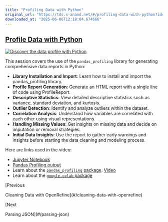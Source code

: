 ```yaml
---
title: "Profiling Data with Python"
original_url: "https://tds.s-anand.net/#/profiling-data-with-python?id=profile-data-with-python"
downloaded_at: "2025-06-06T12:18:04.674666"
---
```


[Profile Data with Python](#/profiling-data-with-python?id=profile-data-with-python)
------------------------------------------------------------------------------------

[![Discover the data profile with Python](https://i.ytimg.com/vi_webp/kFVxdBhLa_A/sddefault.webp)](https://youtu.be/kFVxdBhLa_A)

This session covers the use of the `pandas_profiling` library for generating comprehensive data reports in Python:

* **Library Installation and Import**: Learn how to install and import the pandas\_profiling library.
* **Profile Report Generation**: Generate an HTML report with a single line of code using ProfileReport.
* **Descriptive Statistics**: View detailed descriptive statistics such as variance, standard deviation, and kurtosis.
* **Outlier Detection**: Identify and analyze outliers within the dataset.
* **Correlation Analysis**: Understand how variables are correlated with each other using visual representations.
* **Handling Missing Values**: Get insights on missing data and decide on imputation or removal strategies.
* **Initial Data Insights**: Use the report to gather early warnings and insights before starting the data cleaning and modeling process.

Here are links used in the video:

* [Jupyter Notebook](https://colab.research.google.com/drive/1hFo_zvBuKw_ugxRjX4XUSh65-hAvl7X0)
* [Pandas Profiling output](https://drive.google.com/file/d/1cqu52zgddCJqzbLd7xqDC2RXPNkufFlN/view)
* Learn about the [`pandas_profiling` package](https://github.com/ydataai/ydata-profiling). [Video](https://youtu.be/Ef169VELt5o)
* Learn about the [`google.colab` package](https://colab.research.google.com/notebooks/io.ipynb)

[Previous

Cleaning Data with OpenRefine](#/cleaning-data-with-openrefine)

[Next

Parsing JSON](#/parsing-json)